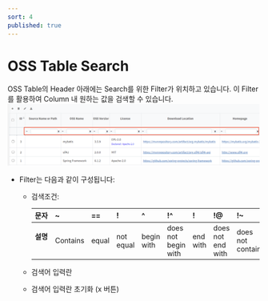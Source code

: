```yaml
---
sort: 4
published: true
---
```


# OSS Table Search
OSS Table의 Header 아래에는 Search를 위한 Filter가 위치하고 있습니다. 이 Filter를 활용하여 Column 내 원하는 값을 검색할 수 있습니다.
![OSSTableSearch](../../images/common/oss_table_functions/oss_table_search.png)
- Filter는 다음과 같이 구성됩니다:
  - 검색조건:

    | **문자**                                             | ~        | ==    | !         | ^          | !^                  | !        | !@                | !~               |
    |----------------------------------------------------|----------|-------|-----------|------------|---------------------|----------|-------------------|------------------|
    | **설명**  <br/>&nbsp;&nbsp;&nbsp;&nbsp;&nbsp;&nbsp;&nbsp; | Contains | equal | not equal | begin with | does not begin with | end with | does not end with | does not contain |
  - 검색어 입력란
  - 검색어 입력란 초기화 (x 버튼)
